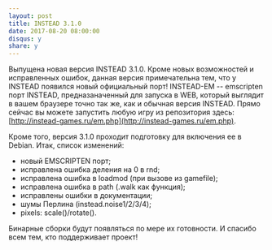 ```yaml
---
layout: post
title: INSTEAD 3.1.0
date: 2017-08-20 08:00:00
disqus: y
share: y
---
```

Выпущена новая версия INSTEAD 3.1.0. Кроме новых возможностей и исправленных ошибок, данная версия
примечательна тем, что у INSTEAD появился новый официальный порт! INSTEAD-EM -- emscripten порт INSTEAD, 
предназаначенный для запуска в WEB, который выглядит в вашем браузере точно так же, как и обычная версия
INSTEAD. Прямо сейчас вы можете запустить любую игру из репозитория здесь: [http://instead-games.ru/em.php](http://instead-games.ru/em.php).

Кроме того, версия 3.1.0 проходит подготовку для включения ее в Debian. Итак, список изменений:

  * новый EMSCRIPTEN порт;
  * исправлена ошибка деления на 0 в rnd;
  * исправлена ошибка в loadmod (при вызове из gamefile);
  * исправлена ошибка в path (.walk как функция);
  * исправлены ошибки в документации;
  * шумы Перлина (instead.noise1/2/3/4);
  * pixels: scale()/rotate().

Бинарные сборки будут появляться по мере их готовности. И спасибо всем тем, кто поддерживает проект!
